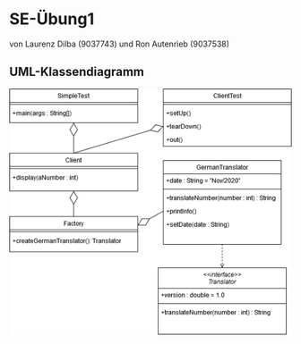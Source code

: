 # SE-Übung1
von Laurenz Dilba (9037743)
und Ron Autenrieb (9037538)

## UML-Klassendiagramm
![Screenshot](res/UML.png)